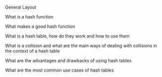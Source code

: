 General Layout

What is a hash function

What makes a good hash function

What is a hash table, how do they work and how to use them

What is a collision and what are the main ways of dealing with collisions in the
context of a hash table

What are the advantages and drawbacks of using hash tables

What are the most common use cases of hash tables